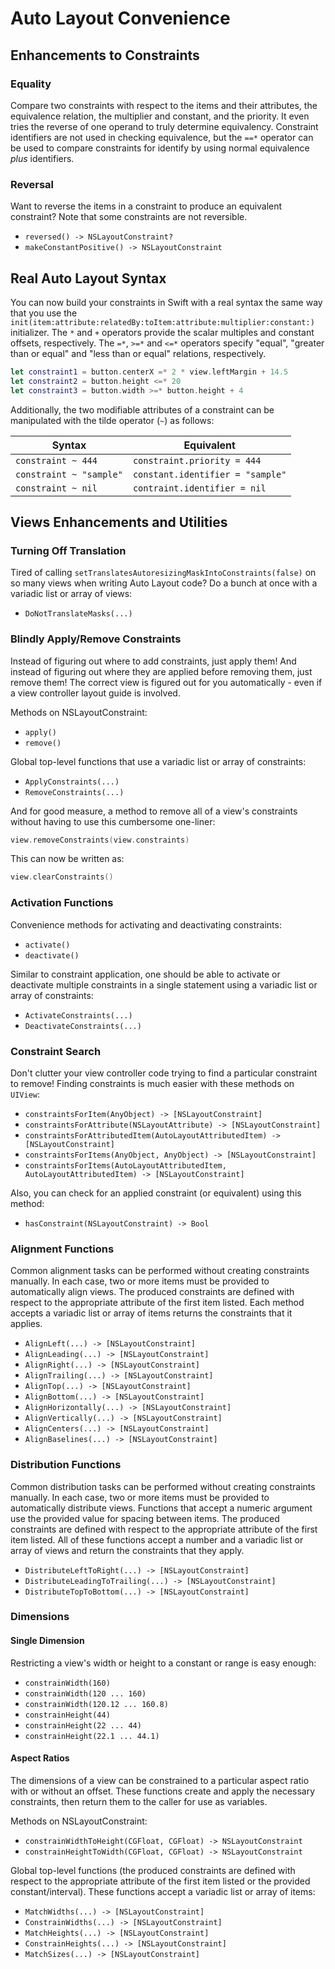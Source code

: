 Auto Layout Convenience
=======================


## Enhancements to Constraints


### Equality

Compare two constraints with respect to the items and their attributes, the equivalence relation, the multiplier and constant, and the priority.  It even tries the reverse of one operand to truly determine equivalency.  Constraint identifiers are not used in checking equivalence, but the `==*` operator can be used to compare constraints for identify by using normal equivalence *plus* identifiers.


### Reversal

Want to reverse the items in a constraint to produce an equivalent constraint?  Note that some constraints are not reversible.
 - `reversed() -> NSLayoutConstraint?`
 - `makeConstantPositive() -> NSLayoutConstraint`


## Real Auto Layout Syntax

You can now build your constraints in Swift with a real syntax the same way that you use the `init(item:attribute:relatedBy:toItem:attribute:multiplier:constant:)` initializer.  The `*` and `+` operators provide the scalar multiples and constant offsets, respectively.  The `=*`, `>=*` and `<=*` operators specify "equal", "greater than or equal" and "less than or equal" relations, respectively.

```swift
let constraint1 = button.centerX =* 2 * view.leftMargin + 14.5
let constraint2 = button.height <=* 20
let constraint3 = button.width >=* button.height + 4
```

Additionally, the two modifiable attributes of a constraint can be manipulated with the tilde operator (`~`) as follows:

|Syntax|Equivalent|
|------|----------|
|`constraint ~ 444`|`constraint.priority = 444`|
|`constraint ~ "sample"`|`constant.identifier = "sample"`|
|`constraint ~ nil`|`contraint.identifier = nil`|


## Views Enhancements and Utilities


### Turning Off Translation

Tired of calling `setTranslatesAutoresizingMaskIntoConstraints(false)` on so many views when writing Auto Layout code?  Do a bunch at once with a variadic list or array of views:

 - `DoNotTranslateMasks(...)`


### Blindly Apply/Remove Constraints

Instead of figuring out where to add constraints, just apply them!  And instead of figuring out where they are applied before removing them, just remove them!  The correct view is figured out for you automatically - even if a view controller layout guide is involved.

Methods on NSLayoutConstraint:
 - `apply()`
 - `remove()`

Global top-level functions that use a variadic list or array of constraints:
 - `ApplyConstraints(...)`
 - `RemoveConstraints(...)`

And for good measure, a method to remove all of a view's constraints without having to use this cumbersome one-liner:

```swift
view.removeConstraints(view.constraints)
```

This can now be written as:

```swift
view.clearConstraints()
```


### Activation Functions

Convenience methods for activating and deactivating constraints:
 - `activate()`
 - `deactivate()`

Similar to constraint application, one should be able to activate or deactivate multiple constraints in a single statement using a variadic list or array of constraints:
 - `ActivateConstraints(...)`
 - `DeactivateConstraints(...)`


 ### Constraint Search

 Don't clutter your view controller code trying to find a particular constraint to remove!   Finding constraints is much easier with these methods on `UIView`:

  - `constraintsForItem(AnyObject) -> [NSLayoutConstraint]`
  - `constraintsForAttribute(NSLayoutAttribute) -> [NSLayoutConstraint]`
  - `constraintsForAttributedItem(AutoLayoutAttributedItem) -> [NSLayoutConstraint]`
  - `constraintsForItems(AnyObject, AnyObject) -> [NSLayoutConstraint]`
  - `constraintsForItems(AutoLayoutAttributedItem, AutoLayoutAttributedItem) -> [NSLayoutConstraint]`

 Also, you can check for an applied constraint (or equivalent) using this method:

  - `hasConstraint(NSLayoutConstraint) -> Bool`


### Alignment Functions

Common alignment tasks can be performed without creating constraints manually.  In each case, two or more items must be provided to automatically align views.  The produced constraints are defined with respect to the appropriate attribute of the first item listed.  Each method accepts a variadic list or array of items returns the constraints that it applies.
 - `AlignLeft(...) -> [NSLayoutConstraint]`
 - `AlignLeading(...) -> [NSLayoutConstraint]`
 - `AlignRight(...) -> [NSLayoutConstraint]`
 - `AlignTrailing(...) -> [NSLayoutConstraint]`
 - `AlignTop(...) -> [NSLayoutConstraint]`
 - `AlignBottom(...) -> [NSLayoutConstraint]`
 - `AlignHorizontally(...) -> [NSLayoutConstraint]`
 - `AlignVertically(...) -> [NSLayoutConstraint]`
 - `AlignCenters(...) -> [NSLayoutConstraint]`
 - `AlignBaselines(...) -> [NSLayoutConstraint]`


### Distribution Functions

Common distribution tasks can be performed without creating constraints manually.  In each case, two or more items must be provided to automatically distribute views.  Functions that accept a numeric argument use the provided value for spacing between items.  The produced constraints are defined with respect to the appropriate attribute of the first item listed.  All of these functions accept a number and a variadic list or array of views and return the constraints that they apply.
 - `DistributeLeftToRight(...) -> [NSLayoutConstraint]`
 - `DistributeLeadingToTrailing(...) -> [NSLayoutConstraint]`
 - `DistributeTopToBottom(...) -> [NSLayoutConstraint]`


### Dimensions


#### Single Dimension

Restricting a view's width or height to a constant or range is easy enough:

 - `constrainWidth(160)`
 - `constrainWidth(120 ... 160)`
 - `constrainWidth(120.12 ... 160.8)`
 - `constrainHeight(44)`
 - `constrainHeight(22 ... 44)`
 - `constrainHeight(22.1 ... 44.1)`


#### Aspect Ratios

The dimensions of a view can be constrained to a particular aspect ratio with or without an offset.  These functions create and apply the necessary constraints, then return them to the caller for use as variables.

Methods on NSLayoutConstraint:
 - `constrainWidthToHeight(CGFloat, CGFloat) -> NSLayoutConstraint`
 - `constrainHeightToWidth(CGFloat, CGFloat) -> NSLayoutConstraint`

Global top-level functions (the produced constraints are defined with respect to the appropriate attribute of the first item listed or the provided constant/interval).  These functions accept a variadic list or array of items:
 - `MatchWidths(...) -> [NSLayoutConstraint]`
 - `ConstrainWidths(...) -> [NSLayoutConstraint]`
 - `MatchHeights(...) -> [NSLayoutConstraint]`
 - `ConstrainHeights(...) -> [NSLayoutConstraint]`
 - `MatchSizes(...) -> [NSLayoutConstraint]`
